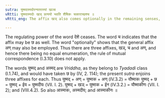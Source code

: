 ```yaml
---
sutra: युष्मदस्मदोरन्यतरस्यां खञ्च
vRtti: युष्मदस्मदोः खञ् प्रत्ययो भवति शैषिकः चकाराच्छश्च ॥
vRtti_eng: The affix खञ् also comes optionally in the remaining senses, after the words '_yushmad_' and '_asmad_.'

---
```

The regulating power of the word देशे ceases. The word च indicates that the affix may be छ as well. The word "optionally" shows that the general affix अण् may also be employed. Thus there are three affixes, खञ्, च and अण्, and hence there being no equal enumeration, the rule of mutual correspondence (I.3.10) does not apply.

The words युष्मद् and अस्मद् are _Vriddha_, as they belong to _Tyadadi_ class (I.1.74), and would have taken छ by (IV, 2. 114); the present _sutra_ enjoins three affixes for each. Thus युष्मद् + अण् = युष्माक + अण् (IV.3.2) = यौष्माकः युष्मद् + छ = युष्मद् + ईय = युष्मदीयः (VII. I. 2). युष्मद् + खञ् = युष्माक + ईन (IV.3.2.) = यौष्माकीणः (VII. I. 2); and (VIII.4.2). So also आस्माकः, अस्मदीय; and आस्माकीनः ॥